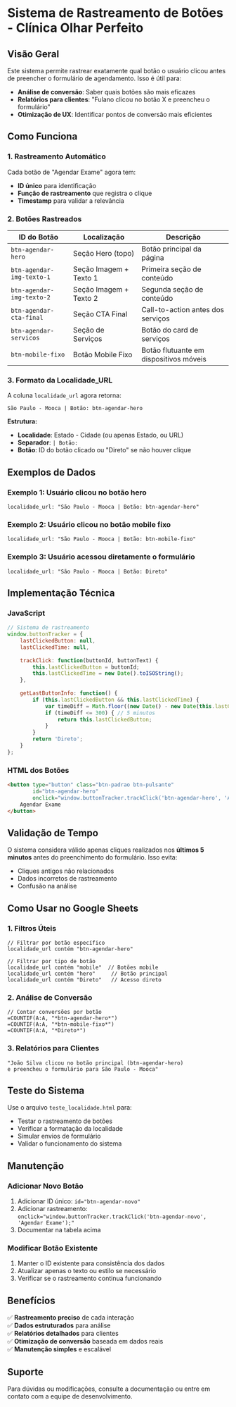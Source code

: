 # Sistema de Rastreamento de Botões - Clínica Olhar Perfeito

## Visão Geral

Este sistema permite rastrear exatamente qual botão o usuário clicou antes de preencher o formulário de agendamento. Isso é útil para:

- **Análise de conversão**: Saber quais botões são mais eficazes
- **Relatórios para clientes**: "Fulano clicou no botão X e preencheu o formulário"
- **Otimização de UX**: Identificar pontos de conversão mais eficientes

## Como Funciona

### 1. Rastreamento Automático
Cada botão de "Agendar Exame" agora tem:
- **ID único** para identificação
- **Função de rastreamento** que registra o clique
- **Timestamp** para validar a relevância

### 2. Botões Rastreados

| ID do Botão | Localização | Descrição |
|--------------|-------------|-----------|
| `btn-agendar-hero` | Seção Hero (topo) | Botão principal da página |
| `btn-agendar-img-texto-1` | Seção Imagem + Texto 1 | Primeira seção de conteúdo |
| `btn-agendar-img-texto-2` | Seção Imagem + Texto 2 | Segunda seção de conteúdo |
| `btn-agendar-cta-final` | Seção CTA Final | Call-to-action antes dos serviços |
| `btn-agendar-servicos` | Seção de Serviços | Botão do card de serviços |
| `btn-mobile-fixo` | Botão Mobile Fixo | Botão flutuante em dispositivos móveis |

### 3. Formato da Localidade_URL

A coluna `localidade_url` agora retorna:
```
São Paulo - Mooca | Botão: btn-agendar-hero
```

**Estrutura:**
- **Localidade**: Estado - Cidade (ou apenas Estado, ou URL)
- **Separador**: ` | Botão: `
- **Botão**: ID do botão clicado ou "Direto" se não houver clique

## Exemplos de Dados

### Exemplo 1: Usuário clicou no botão hero
```
localidade_url: "São Paulo - Mooca | Botão: btn-agendar-hero"
```

### Exemplo 2: Usuário clicou no botão mobile fixo
```
localidade_url: "São Paulo - Mooca | Botão: btn-mobile-fixo"
```

### Exemplo 3: Usuário acessou diretamente o formulário
```
localidade_url: "São Paulo - Mooca | Botão: Direto"
```

## Implementação Técnica

### JavaScript
```javascript
// Sistema de rastreamento
window.buttonTracker = {
    lastClickedButton: null,
    lastClickedTime: null,
    
    trackClick: function(buttonId, buttonText) {
        this.lastClickedButton = buttonId;
        this.lastClickedTime = new Date().toISOString();
    },
    
    getLastButtonInfo: function() {
        if (this.lastClickedButton && this.lastClickedTime) {
            var timeDiff = Math.floor((new Date() - new Date(this.lastClickedTime)) / 1000);
            if (timeDiff <= 300) { // 5 minutos
                return this.lastClickedButton;
            }
        }
        return 'Direto';
    }
};
```

### HTML dos Botões
```html
<button type="button" class="btn-padrao btn-pulsante" 
        id="btn-agendar-hero" 
        onclick="window.buttonTracker.trackClick('btn-agendar-hero', 'Agendar Exame'); scrollToForm();">
    Agendar Exame
</button>
```

## Validação de Tempo

O sistema considera válido apenas cliques realizados nos **últimos 5 minutos** antes do preenchimento do formulário. Isso evita:

- Cliques antigos não relacionados
- Dados incorretos de rastreamento
- Confusão na análise

## Como Usar no Google Sheets

### 1. Filtros Úteis
```
// Filtrar por botão específico
localidade_url contém "btn-agendar-hero"

// Filtrar por tipo de botão
localidade_url contém "mobile"  // Botões mobile
localidade_url contém "hero"     // Botão principal
localidade_url contém "Direto"   // Acesso direto
```

### 2. Análise de Conversão
```
// Contar conversões por botão
=COUNTIF(A:A, "*btn-agendar-hero*")
=COUNTIF(A:A, "*btn-mobile-fixo*")
=COUNTIF(A:A, "*Direto*")
```

### 3. Relatórios para Clientes
```
"João Silva clicou no botão principal (btn-agendar-hero) 
e preencheu o formulário para São Paulo - Mooca"
```

## Teste do Sistema

Use o arquivo `teste_localidade.html` para:
- Testar o rastreamento de botões
- Verificar a formatação da localidade
- Simular envios de formulário
- Validar o funcionamento do sistema

## Manutenção

### Adicionar Novo Botão
1. Adicionar ID único: `id="btn-agendar-novo"`
2. Adicionar rastreamento: `onclick="window.buttonTracker.trackClick('btn-agendar-novo', 'Agendar Exame');"`
3. Documentar na tabela acima

### Modificar Botão Existente
1. Manter o ID existente para consistência dos dados
2. Atualizar apenas o texto ou estilo se necessário
3. Verificar se o rastreamento continua funcionando

## Benefícios

✅ **Rastreamento preciso** de cada interação  
✅ **Dados estruturados** para análise  
✅ **Relatórios detalhados** para clientes  
✅ **Otimização de conversão** baseada em dados reais  
✅ **Manutenção simples** e escalável  

## Suporte

Para dúvidas ou modificações, consulte a documentação ou entre em contato com a equipe de desenvolvimento.
